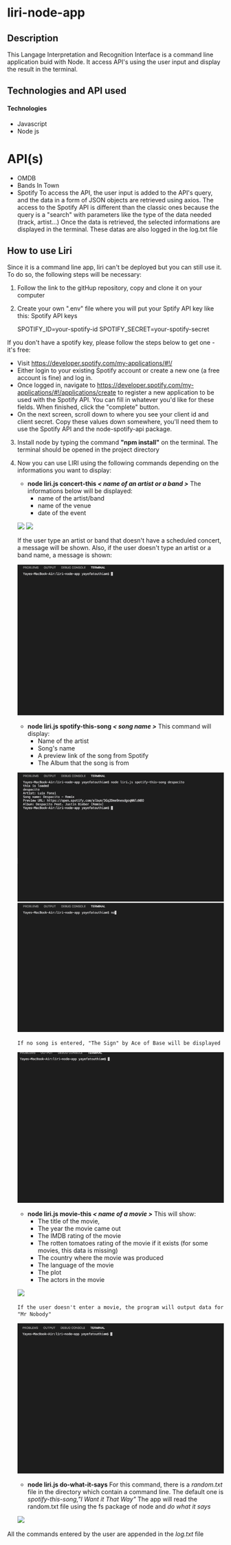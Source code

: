 # liri-node-app

## Description
This Langage Interpretation and Recognition Interface is a command line application buid with Node.
It access API's using the user input and display the result in the terminal. 

## Technologies and API used
#### Technologies
* Javascript
* Node js

# API(s)
* OMDB
* Bands In Town
* Spotify
To access the API, the user input is added to the API's query, and the data in a form of JSON objects are retrieved using axios.
The access to the Spotify API is different than the classic ones because the query is a "search" with parameters like the type of the data needed (track, artist...)
Once the data is retrieved, the selected informations are displayed in the terminal.
These datas are also logged in the log.txt file

## How to use Liri
Since it is a command line app, liri can't be deployed but you can still use it. To do so, the following steps will be necessary: 
 1. Follow the link to the gitHup repository, copy and clone it on your computer
 2. Create your own ".env" file where you will put your Sptify API key like this:
    Spotify API keys

    SPOTIFY_ID=your-spotify-id
    SPOTIFY_SECRET=your-spotify-secret

 If you don't have a spotify key, please follow the steps below to get one - it's free:
   * Visit https://developer.spotify.com/my-applications/#!/
   * Either login to your existing Spotify account or create a new one (a free account is fine) and log in.
   * Once logged in, navigate to https://developer.spotify.com/my-applications/#!/applications/create to register a new application to be used with the Spotify API. You can fill in whatever you'd like for these fields. When finished, click the "complete" button.
   * On the next screen, scroll down to where you see your client id and client secret. Copy these values down somewhere, you'll need them to use the Spotify API and the node-spotify-api package.

 3. Install node by typing the command **"npm install"** on the terminal. The terminal should be opened in the project directory
 4. Now you can use LIRI using the following commands depending on the informations you want to display:

    *  __node liri.js concert-this *< name of an artist or a band >*__ 
        The informations below will be displayed: 
        - name of the artist/band
        - name of the venue
        - date of the event

    ![](concert-this.gif)
    ![](concert-this2.gif)

    If the user type an artist or band that doesn't have a scheduled concert, a message will be shown.
    Also, if the user doesn't type an artist or a band name, a message is shown: 

    ![](concert-this3.gif)

    *  __node liri.js spotify-this-song *< song name >*__
        This command will display:
        - Name of the artist
        - Song's name
        - A preview link of the song from Spotify
        - The Album that the song is from

    ![](spotify.gif)
    ![](spotify2.gif)

        If no song is entered, "The Sign" by Ace of Base will be displayed

    ![](spotify3.gif)


    *  __node liri.js movie-this *< name of a movie >*__
        This will show:
        - The title of the movie,
        - The year the movie came out
        - The IMDB rating of the movie
        - The rotten tomatoes rating of the movie if it exists (for some movies, this data is missing)
        - The country where the movie was produced
        - The language of the movie
        - The plot
        - The actors in the movie

    ![](movie-this.gif)

        If the user doesn't enter a movie, the program will output data for "Mr Nobody"

    ![](movie-this2.gif)
    

    *  __node liri.js do-what-it-says__
        For this command, there is a *random.txt* file in the directory which contain a command line.
        The default one is *spotify-this-song,"I Want it That Way"*
        The app will read the random.txt file using the fs package of node and *do what it says*

    ![](DWIS.gif)

All the commands entered by the user are appended in the *log.txt* file






